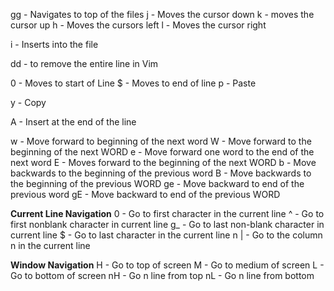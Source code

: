 gg - Navigates to top of the files
j - Moves the cursor down
k - moves the cursor up
h - Moves the cursors left
l - Moves the cursor right

i - Inserts into the file

dd - to remove the entire line in Vim

0 - Moves to start of Line
$ - Moves to end of line
p - Paste

y - Copy

A - Insert at the end of the line

w - Move forward to beginning of the next word
W - Move forward to the beginning of the next WORD
e - Move forward one word to the end of the next word
E - Moves forward to the beginning of the next WORD
b - Move backwards to the beginning of the previous word
B - Move backwards to the beginning of the previous WORD
ge - Move backward to end of the previous word
gE - Move backward to end of the previous WORD

**Current Line Navigation**
0 - Go to first character in the current line
^ - Go to first nonblank character in current line
g_ - Go to last non-blank character in current line
$ - Go to last character in the current line
n | - Go to the column n in the current line

**Window Navigation**
H - Go to top of screen
M - Go to medium of screen
L - Go to bottom of screen
nH - Go n line from top
nL - Go n line from bottom


